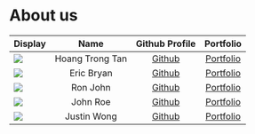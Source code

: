 # About us

Display | Name | Github Profile | Portfolio 
--------|:----:|:--------------:|:---------:
![](https://via.placeholder.com/100.png?text=Photo) | Hoang Trong Tan | [Github](https://github.com/jushg) | [Portfolio](docs/team/johndoe.md)
![](https://via.placeholder.com/100.png?text=Photo) | Eric Bryan | [Github](https://github.com/) | [Portfolio](docs/team/johndoe.md)
![](https://via.placeholder.com/100.png?text=Photo) | Ron John | [Github](https://github.com/) | [Portfolio](docs/team/johndoe.md)
![](https://via.placeholder.com/100.png?text=Photo) | John Roe | [Github](https://github.com/) | [Portfolio](docs/team/johndoe.md)
![](https://via.placeholder.com/100.png?text=Photo) | Justin Wong | [Github](https://github.com/justinfidelis) | [Portfolio](docs/team/johndoe.md)
